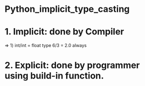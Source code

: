 # Python_implicit_type_casting
# 1. Implicit: done by Compiler     
=> 1) int/int = float type
      6/3 = 2.0 always



# 2. Explicit: done by programmer using build-in function.
